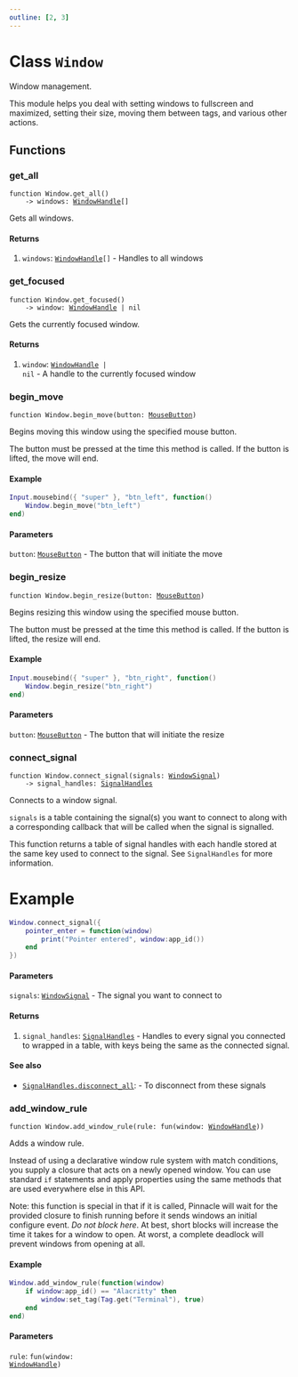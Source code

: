 ```yaml
---
outline: [2, 3]
---
```


# Class `Window`


Window management.

This module helps you deal with setting windows to fullscreen and maximized, setting their size,
moving them between tags, and various other actions.



## Functions

### <Badge type="function" text="function" /> get_all

<div class="language-lua"><pre><code>function Window.get_all()
    -> windows: <a href="/lua-reference/classes/WindowHandle">WindowHandle</a>[]</code></pre></div>

Gets all windows.




#### Returns

1. `windows`: <code><a href="/lua-reference/classes/WindowHandle">WindowHandle</a>[]</code> - Handles to all windows




### <Badge type="function" text="function" /> get_focused

<div class="language-lua"><pre><code>function Window.get_focused()
    -> window: <a href="/lua-reference/classes/WindowHandle">WindowHandle</a> | nil</code></pre></div>

Gets the currently focused window.




#### Returns

1. `window`: <code><a href="/lua-reference/classes/WindowHandle">WindowHandle</a> | nil</code> - A handle to the currently focused window




### <Badge type="function" text="function" /> begin_move

<div class="language-lua"><pre><code>function Window.begin_move(button: <a href="/lua-reference/enums/MouseButton">MouseButton</a>)</code></pre></div>

Begins moving this window using the specified mouse button.

The button must be pressed at the time this method is called.
If the button is lifted, the move will end.

#### Example
```lua
Input.mousebind({ "super" }, "btn_left", function()
    Window.begin_move("btn_left")
end)
```

#### Parameters

`button`: <code><a href="/lua-reference/enums/MouseButton">MouseButton</a></code> - The button that will initiate the move






### <Badge type="function" text="function" /> begin_resize

<div class="language-lua"><pre><code>function Window.begin_resize(button: <a href="/lua-reference/enums/MouseButton">MouseButton</a>)</code></pre></div>

Begins resizing this window using the specified mouse button.

The button must be pressed at the time this method is called.
If the button is lifted, the resize will end.

#### Example
```lua
Input.mousebind({ "super" }, "btn_right", function()
    Window.begin_resize("btn_right")
end)
```

#### Parameters

`button`: <code><a href="/lua-reference/enums/MouseButton">MouseButton</a></code> - The button that will initiate the resize






### <Badge type="function" text="function" /> connect_signal

<div class="language-lua"><pre><code>function Window.connect_signal(signals: <a href="/lua-reference/classes/WindowSignal">WindowSignal</a>)
    -> signal_handles: <a href="/lua-reference/classes/SignalHandles">SignalHandles</a></code></pre></div>

Connects to a window signal.

`signals` is a table containing the signal(s) you want to connect to along with
a corresponding callback that will be called when the signal is signalled.

This function returns a table of signal handles with each handle stored at the same key used
to connect to the signal. See `SignalHandles` for more information.

# Example
```lua
Window.connect_signal({
    pointer_enter = function(window)
        print("Pointer entered", window:app_id())
    end
})
```




#### Parameters

`signals`: <code><a href="/lua-reference/classes/WindowSignal">WindowSignal</a></code> - The signal you want to connect to



#### Returns

1. `signal_handles`: <code><a href="/lua-reference/classes/SignalHandles">SignalHandles</a></code> - Handles to every signal you connected to wrapped in a table, with keys being the same as the connected signal.



#### See also

- <code><a href="/lua-reference/classes/SignalHandles#disconnect_all">SignalHandles.disconnect_all</a></code>: - To disconnect from these signals
### <Badge type="function" text="function" /> add_window_rule

<div class="language-lua"><pre><code>function Window.add_window_rule(rule: fun(window: <a href="/lua-reference/classes/WindowHandle">WindowHandle</a>))</code></pre></div>

Adds a window rule.

Instead of using a declarative window rule system with match conditions,
you supply a closure that acts on a newly opened window.
You can use standard `if` statements and apply properties using the same
methods that are used everywhere else in this API.

Note: this function is special in that if it is called, Pinnacle will wait for
the provided closure to finish running before it sends windows an initial configure event.
*Do not block here*. At best, short blocks will increase the time it takes for a window to
open. At worst, a complete deadlock will prevent windows from opening at all.

#### Example

```lua
Window.add_window_rule(function(window)
    if window:app_id() == "Alacritty" then
        window:set_tag(Tag.get("Terminal"), true)
    end
end)
```


#### Parameters

`rule`: <code>fun(window: <a href="/lua-reference/classes/WindowHandle">WindowHandle</a>)</code>





